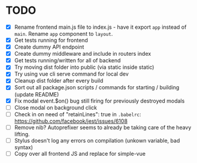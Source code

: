 # TODO

- [x] Rename frontend main.js file to index.js - have it export `app` instead of `main`. Rename `app` component to `layout`.
- [x] Get tests running for frontend
- [x] Create dummy API endpoint
- [x] Create dummy middleware and include in routers index
- [x] Get tests running/written for all of backend
- [x] Try moving dist folder into public (via static inside static)
- [x] Try using vue cli serve command for local dev
- [x] Cleanup dist folder after every build
- [x] Sort out all package.json scripts / commands for starting / building (update README)
- [x] Fix modal event.$on() bug still firing for previously destroyed modals
- [ ] Close modal on background click
- [ ] Check in on need of "retainLines": true in `.babelrc`: https://github.com/facebook/jest/issues/6108
- [ ] Remove nib? Autoprefixer seems to already be taking care of the heavy lifting.
- [ ] Stylus doesn't log any errors on compilation (unkown variable, bad syntax)
- [ ] Copy over all frontend JS and replace for simple-vue
